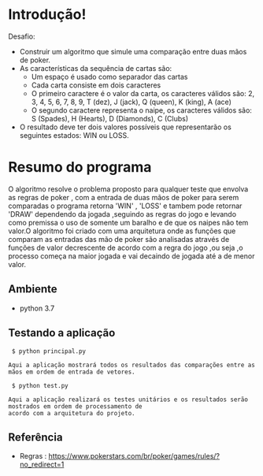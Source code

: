 # Introdução!

Desafio:
  - Construir um algoritmo que simule uma comparação entre duas mãos de poker.
  - As características da sequência de cartas são:
    - Um espaço é usado como separador das cartas
    * Cada carta consiste em dois caracteres
    * O primeiro caractere é o valor da carta, os caracteres válidos são:
        2, 3, 4, 5, 6, 7, 8, 9, T (dez), J (jack), Q (queen), K (king), A (ace)
    * O segundo caractere representa o naipe, os caracteres válidos são:
        S (Spades), H (Hearts), D (Diamonds), C (Clubs)
 - O resultado deve ter dois valores possíveis que representarão os seguintes estados: WIN ou LOSS.
# Resumo do programa
O algoritmo resolve o problema proposto para qualquer teste que envolva as regras de poker , com a entrada 
de duas mãos de poker para serem comparadas o programa retorna 'WIN' , 'LOSS' e tambem pode retornar 'DRAW'
dependendo da jogada ,seguindo as regras do jogo e levando como premissa o uso de somente um baralho e de que
os naipes não tem valor.O algoritmo foi criado com uma arquitetura onde as funções que comparam as entradas das mão de poker 
são analisadas através de funções de valor decrescente de acordo com a regra do jogo ,ou seja ,o processo começa
na maior jogada e vai decaindo de jogada até a de menor valor.



 

## Ambiente 


 - python 3.7

##  Testando a aplicação
```
 $ python principal.py 
 ```
    Aqui a aplicação mostrará todos os resultados das comparações entre as mãos em ordem de entrada de vetores.
```
 $ python test.py 
 ```
    Aqui a aplicação realizará os testes unitários e os resultados serão mostrados em ordem de processamento de
    acordo com a arquitetura do projeto.

Referência
----
- Regras : https://www.pokerstars.com/br/poker/games/rules/?no_redirect=1


